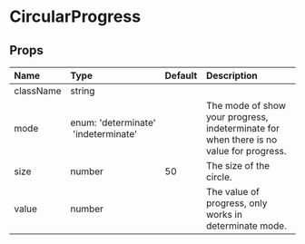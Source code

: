 CircularProgress
================



Props
-----


| Name | Type | Default | Description |
|:-----|:-----|:-----|:-----|
| className | string |  |   |
| mode | enum:&nbsp;'determinate'<br>&nbsp;'indeterminate'<br> |  |  The mode of show your progress, indeterminate for when there is no value for progress. |
| size | number | 50 |  The size of the circle. |
| value | number |  |  The value of progress, only works in determinate mode. |
